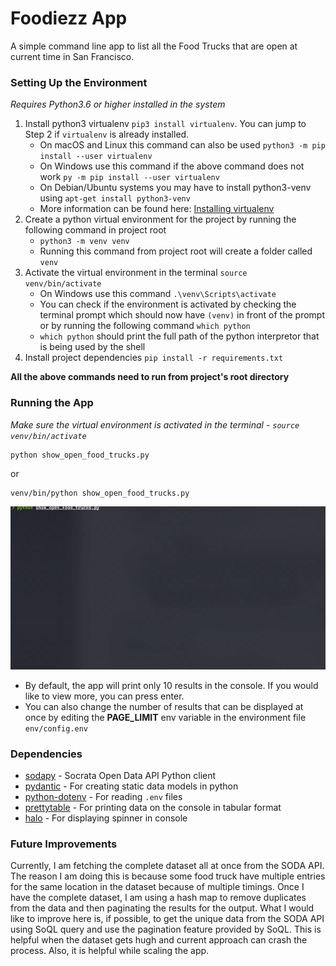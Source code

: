 # Foodiezz App
A simple command line app to list all the Food Trucks that are open at current time in San Francisco.

### Setting Up the Environment
_Requires Python3.6 or higher installed in the system_

1. Install python3 virtualenv `pip3 install virtualenv`. You can jump to Step 2 if `virtualenv` is already installed.
    * On macOS and Linux this command can also be used `python3 -m pip install --user virtualenv`
    * On Windows use this command if the above command does not work `py -m pip install --user virtualenv`
    * On Debian/Ubuntu systems you may have to install python3-venv using `apt-get install python3-venv`
    * More information can be found here: [Installing virtualenv](https://packaging.python.org/guides/installing-using-pip-and-virtual-environments/#installing-virtualenv)
2. Create a python virtual environment for the project by running the following command in project root
    * `python3 -m venv venv`
    * Running this command from project root will create a folder called `venv`
3. Activate the virtual environment in the terminal `source venv/bin/activate`
    * On Windows use this command `.\venv\Scripts\activate`
    * You can check if the environment is activated by checking the terminal prompt which should now have `(venv)` in front of the prompt or by running the following command `which python`
    * `which python` should print the full path of the python interpretor that is being used by the shell
4. Install project dependencies `pip install -r requirements.txt`

**All the above commands need to run from project's root directory**

### Running the App
_Make sure the virtual environment is activated in the terminal - `source venv/bin/activate`_
```shell script
python show_open_food_trucks.py
```
or 
```shell script
venv/bin/python show_open_food_trucks.py
```

![](demo.gif)
- By default, the app will print only 10 results in the console. If you would like to view more, you can press enter.
- You can also change the number of results that can be displayed at once by editing the **PAGE_LIMIT** env variable in the environment file `env/config.env`

### Dependencies
* [sodapy](https://github.com/xmunoz/sodapy) - Socrata Open Data API Python client
* [pydantic](https://github.com/samuelcolvin/pydantic/) - For creating static data models in python
* [python-dotenv](https://github.com/theskumar/python-dotenv) - For reading `.env` files
* [prettytable](https://github.com/jazzband/prettytable) - For printing data on the console in tabular format
* [halo](https://github.com/manrajgrover/halo) - For displaying spinner in console


### Future Improvements
Currently, I am fetching the complete dataset all at once from the SODA API. The reason I am doing this is because some food truck have multiple entries for the same location in the dataset because of multiple timings.
Once I have the complete dataset, I am using a hash map to remove duplicates from the data and then paginating the results for the output. What I would like to improve here is, if possible, to get the unique data from the SODA API
using SoQL query and use the pagination feature provided by SoQL. This is helpful when the dataset gets hugh and current approach can crash the process. Also, it is helpful while scaling the app.  